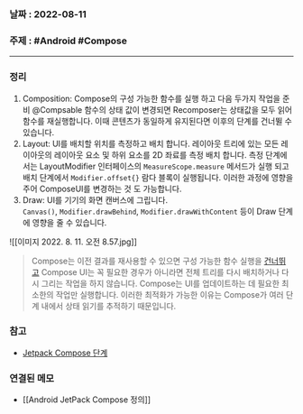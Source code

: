 ### 날짜 : 2022-08-11
### 주제 : #Android #Compose 
----
### 정리
1. Composition: Compose의 구성 가능한 함수를 실행 하고 다음 두가지 작업을 준비 
   @Compsable 함수의 상태 값이 변경되면 Recomposer는 상태값을 모두 읽어 함수를 재실행합니다.
   이때 콘텐츠가 동일하게 유지된다면 이후의 단계를 건너뛸 수 있습니다.
2. Layout: UI를 배치할 위치를 측정하고 배치 합니다. 레이아웃 트리에 있는 모든 레이아웃의 레이아웃 요소 및 하위 요소를 2D 좌료를 측정 배치 합니다.  측정 단계에서는 LayoutModifier 인터페이스의 `MeasureScope.measure` 메서드가 실행 되고 배치 단계에서 `Modifier.offset{}` 람다 블록이 실행됩니다. 이러한 과정에 영향을 주어 ComposeUI를 변경하는 것 도 가능합니다.
4. Draw: UI를 기기의 화면 캔버스에 그립니다. `Canvas()`, `Modifier.drawBehind`, `Modifier.drawWithContent` 등이 Draw 단계에 영향을 줄 수 있습니다.

![[이미지 2022. 8. 11. 오전 8.57.jpg]]

>Compose는 이전 결과를 재사용할 수 있으면 구성 가능한 함수 실행을 [건너뛰고](https://developer.android.com/jetpack/compose/mental-model?hl=ko#skips) Compose UI는 꼭 필요한 경우가 아니라면 전체 트리를 다시 배치하거나 다시 그리는 작업을 하지 않습니다. Compose는 UI를 업데이트하는 데 필요한 최소한의 작업만 실행합니다. 이러한 최적화가 가능한 이유는 Compose가 여러 단계 내에서 상태 읽기를 추적하기 때문입니다.


### 참고
- [Jetpack Compose 단계](https://developer.android.com/jetpack/compose/phases?hl=ko)

### 연결된 메모
- [[Android JetPack Compose 정의]]